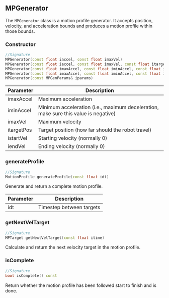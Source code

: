 ## MPGenerator

The `MPGenerator` class is a motion profile generator. It accepts position, velocity, and acceleration bounds and produces a motion profile within those bounds.

### Constructor

```c++
//Signature
MPGenerator(const float iaccel, const float imaxVel)
MPGenerator(const float iaccel, const float imaxVel, const float itargetPos)
MPGenerator(const float imaxAccel, const float iminAccel, const float imaxVel, const float itargetPos)
MPGenerator(const float imaxAccel, const float iminAccel, const float imaxVel, const float itargetPos, const float istartVel, const float iendVel)
MPGenerator(const MPGenParams& iparams)
```

Parameter | Description
----------|------------
imaxAccel | Maximum acceleration
iminAccel | Minimum acceleration (i.e., maximum deceleration, make sure this value is negative)
imaxVel | Maximum velocity
itargetPos | Target position (how far should the robot travel)
istartVel | Starting velocity (normally 0)
iendVel | Ending velocity (normally 0)

### generateProfile

```c++
//Signature
MotionProfile generateProfile(const float idt)
```

Generate and return a complete motion profile.

Parameter | Description
----------|------------
idt | Timestep between targets

### getNextVelTarget

```c++
//Signature
MPTarget getNextVelTarget(const float itime)
```

Calculate and return the next velocity target in the motion profile.

### isComplete

```c++
//Signature
bool isComplete() const
```

Return whether the motion profile has been followed start to finish and is done.
